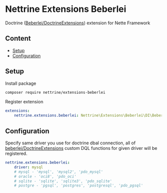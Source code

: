 # Nettrine Extensions Beberlei

Doctrine ([Beberlei/DoctrineExtensions](https://github.com/beberlei/DoctrineExtensions)) extension for Nette Framework

## Content

- [Setup](#setup)
- [Configuration](#configuration)

## Setup

Install package

```bash
composer require nettrine/extensions-beberlei
```

Register extension

```yaml
extensions:
    nettrine.extensions.beberlei: Nettrine\Extensions\Beberlei\DI\BeberleiBehaviorExtension
```

## Configuration

Specify same driver you use for doctrine dbal connection, all of [beberlei/DoctrineExtensions](https://github.com/beberlei/DoctrineExtensions) custom DQL functions for given driver will be registered.

```yaml
nettrine.extensions.beberlei:
    driver: mysql
    # mysql - 'mysql', 'mysql2', 'pdo_mysql'
    # oracle - 'oci8', 'pdo_oci'
    # sqlite - 'sqlite', 'sqlite3', 'pdo_sqlite'
    # postgre - 'pgsql', 'postgres', 'postgresql', 'pdo_pgsql'
```
